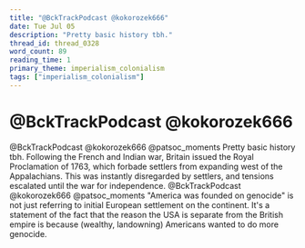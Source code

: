 ```yaml
---
title: "@BckTrackPodcast @kokorozek666"
date: Tue Jul 05
description: "Pretty basic history tbh."
thread_id: thread_0328
word_count: 89
reading_time: 1
primary_theme: imperialism_colonialism
tags: ["imperialism_colonialism"]
---
```


# @BckTrackPodcast @kokorozek666

@BckTrackPodcast @kokorozek666 @patsoc_moments Pretty basic history tbh. Following the French and Indian war, Britain issued the Royal Proclamation of 1763, which forbade settlers from expanding west of the Appalachians. This was instantly disregarded by settlers, and tensions escalated until the war for independence. @BckTrackPodcast @kokorozek666 @patsoc_moments "America was founded on genocide" is not just referring to initial European settlement on the continent. It's a statement of the fact that the reason the USA is separate from the British empire is because (wealthy, landowning) Americans wanted to do more genocide.